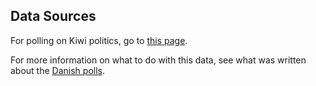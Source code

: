 Data Sources
------------
For polling on Kiwi politics, go to [this page][polls].

For more information on what to do with this data, see what was written about the [Danish polls][danish-polling].


[polls]: https://en.wikipedia.org/wiki/Opinion_polling_for_the_New_Zealand_general_election,_2014
[danish-polling]: https://github.com/ndarville/d3-charts/blob/master/_data/denmark/README.md
